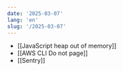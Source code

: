 ```yaml
---
date: '2025-03-07'
lang: 'en'
slug: '/2025-03-07'
---
```


- [[JavaScript heap out of memory]]
- [[AWS CLI Do not page]]
- [[Sentry]]
